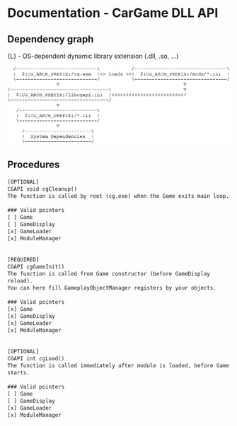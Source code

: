 # Documentation - CarGame DLL API

## Dependency graph

{L} - OS-dependent dynamic library extension (.dll, .so, ...)


![ROOT >> (CORE >> runtime >> system deps) <> mods <<loads>> ROOT](https://raw.githubusercontent.com/sppmacd/CarGame/master/docs/dependency_graph.png "Dependency Graph")	
 
 
## Procedures


	[OPTIONAL]
	CGAPI void cgCleanup()
	The function is called by root (cg.exe) when the Game exits main loop.
	
	### Valid pointers
	[ ] Game
	[ ] GameDisplay
	[x] GameLoader
	[x] ModuleManager


	[REQUIRED]
	CGAPI cgGameInit()
	The function is called from Game constructor (before GameDisplay reload).
	You can here fill GameplayObjectManager registers by your objects.
	
	### Valid pointers
	[x] Game
	[x] GameDisplay
	[x] GameLoader
	[x] ModuleManager


	[OPTIONAL]
	CGAPI int cgLoad()
	The function is called immediately after module is loaded, before Game
	starts.
	
	### Valid pointers
	[ ] Game
	[ ] GameDisplay
	[x] GameLoader
	[x] ModuleManager
	